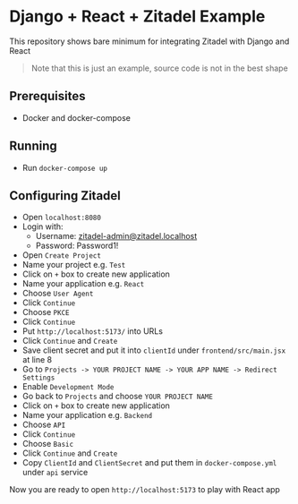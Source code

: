 # Django + React + Zitadel Example

This repository shows bare minimum for integrating Zitadel with Django and React

> Note that this is just an example, source code is not in the best shape

## Prerequisites
- Docker and docker-compose

## Running
- Run `docker-compose up`

## Configuring Zitadel

- Open `localhost:8080` 
- Login with:
  - Username: zitadel-admin@zitadel.localhost
  - Password: Password1!
- Open `Create Project`
- Name your project e.g. `Test`
- Click on `+` box to create new application
- Name your application e.g. `React`
- Choose `User Agent`
- Click `Continue`
- Choose `PKCE`
- Click `Continue`
- Put `http://localhost:5173/` into URLs
- Click `Continue` and `Create`
- Save client secret and put it into `clientId` under `frontend/src/main.jsx` at line 8
- Go to `Projects -> YOUR PROJECT NAME -> YOUR APP NAME -> Redirect Settings`
- Enable `Development Mode`
- Go back to `Projects` and choose `YOUR PROJECT NAME`
- Click on `+` box to create new application
- Name your application e.g. `Backend`
- Choose `API`
- Click `Continue`
- Choose `Basic`
- Click `Continue` and `Create`
- Copy `ClientId` and `ClientSecret` and put them in `docker-compose.yml` under `api` service

Now you are ready to open `http://localhost:5173` to play with React app